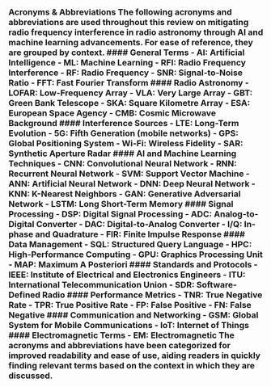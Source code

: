 ### Acronyms & Abbreviations The following acronyms and abbreviations are used throughout this review on mitigating radio frequency interference in radio astronomy through AI and machine learning advancements. For ease of reference, they are grouped by context. #### General Terms - **AI**: Artificial Intelligence - **ML**: Machine Learning - **RFI**: Radio Frequency Interference - **RF**: Radio Frequency - **SNR**: Signal-to-Noise Ratio - **FFT**: Fast Fourier Transform #### Radio Astronomy - **LOFAR**: Low-Frequency Array - **VLA**: Very Large Array - **GBT**: Green Bank Telescope - **SKA**: Square Kilometre Array - **ESA**: European Space Agency - **CMB**: Cosmic Microwave Background #### Interference Sources - **LTE**: Long-Term Evolution - **5G**: Fifth Generation (mobile networks) - **GPS**: Global Positioning System - **Wi-Fi**: Wireless Fidelity - **SAR**: Synthetic Aperture Radar #### AI and Machine Learning Techniques - **CNN**: Convolutional Neural Network - **RNN**: Recurrent Neural Network - **SVM**: Support Vector Machine - **ANN**: Artificial Neural Network - **DNN**: Deep Neural Network - **KNN**: K-Nearest Neighbors - **GAN**: Generative Adversarial Network - **LSTM**: Long Short-Term Memory #### Signal Processing - **DSP**: Digital Signal Processing - **ADC**: Analog-to-Digital Converter - **DAC**: Digital-to-Analog Converter - **I/Q**: In-phase and Quadrature - **FIR**: Finite Impulse Response #### Data Management - **SQL**: Structured Query Language - **HPC**: High-Performance Computing - **GPU**: Graphics Processing Unit - **MAP**: Maximum A Posteriori #### Standards and Protocols - **IEEE**: Institute of Electrical and Electronics Engineers - **ITU**: International Telecommunication Union - **SDR**: Software-Defined Radio #### Performance Metrics - **TNR**: True Negative Rate - **TPR**: True Positive Rate - **FP**: False Positive - **FN**: False Negative #### Communication and Networking - **GSM**: Global System for Mobile Communications - **IoT**: Internet of Things #### Electromagnetic Terms - **EM**: Electromagnetic The acronyms and abbreviations have been categorized for improved readability and ease of use, aiding readers in quickly finding relevant terms based on the context in which they are discussed.
